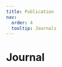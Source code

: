 ```yaml
---
title: Publication
nav:
  order: 4
  tooltip: Journals
---
```


# <i class="fas fa-inbox"></i> **Journal**

<script src="https://bibbase.org/show?bib=https://hyHarco.github.io/Journal.bib&nocache=0&owner=none&theme=default&groupby=type&sort=-year&folding=1&jsonp=1"></script>

